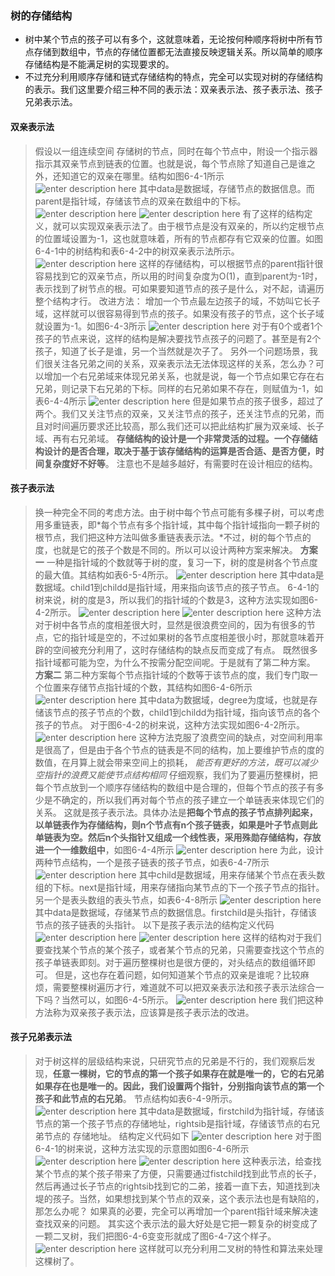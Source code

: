 ### 树的存储结构

- 树中某个节点的孩子可以有多个，这就意味着，无论按何种顺序将树中所有节点存储到数组中，节点的存储位置都无法直接反映逻辑关系。所以简单的顺序存储结构是不能满足树的实现要求的。
- 不过充分利用顺序存储和链式存储结构的特点，完全可以实现对树的存储结构的表示。我们这里要介绍三种不同的表示法：双亲表示法、孩子表示法、孩子兄弟表示法。

#### 双亲表示法

> 假设以一组连续空间 存储树的节点，同时在每个节点中，附设一个指示器指示其双亲节点到链表的位置。也就是说，每个节点除了知道自己是谁之外，还知道它的双亲在哪里。结构如图6-4-1所示
> ![enter description here][1]
> 其中data是数据域，存储节点的数据信息。而parent是指针域，存储该节点的双亲在数组中的下标。
> ![enter description here][2]
> ![enter description here][3]
> 有了这样的结构定义，就可以实现双亲表示法了。由于根节点是没有双亲的，所以约定根节点的位置域设置为-1，这也就意味着，所有的节点都存有它双亲的位置。如图6-4-1中的树结构和表6-4-2中的树双亲表示法所示。
> ![enter description here][4]
> 这样的存储结构，可以根据节点的parent指针很容易找到它的双亲节点，所以用的时间复杂度为O(1)，直到parent为-1时，表示找到了树节点的根。可如果要知道节点的孩子是什么，对不起，请遍历整个结构才行。
> 改进方法：
> 增加一个节点最左边孩子的域，不妨叫它长子域，这样就可以很容易得到节点的孩子。如果没有孩子的节点，这个长子域就设置为-1。如图6-4-3所示
> ![enter description here][5]
> 对于有0个或者1个孩子的节点来说，这样的结构是解决要找节点孩子的问题了。甚至是有2个孩子，知道了长子是谁，另一个当然就是次子了。
> 另外一个问题场景，我们很关注各兄弟之间的关系，双亲表示法无法体现这样的关系，怎么办？可以增加一个右兄弟域来体现兄弟关系，也就是说，每一个节点如果它存在右兄弟，则记录下右兄弟的下标。同样的右兄弟如果不存在，则赋值为-1，如表6-4-4所示
> ![enter description here][6]
> 但是如果节点的孩子很多，超过了两个。我们又关注节点的双亲，又关注节点的孩子，还关注节点的兄弟，而且对时间遍历要求还比较高，那么我们还可以把此结构扩展为双亲域、长子域、再有右兄弟域。
> **存储结构的设计是一个非常灵活的过程。一个存储结构设计的是否合理，取决于基于该存储结构的运算是否合适、是否方便，时间复杂度好不好等**。
> 注意也不是越多越好，有需要时在设计相应的结构。

#### 孩子表示法

> 换一种完全不同的考虑方法。由于树中每个节点可能有多棵子树，可以考虑用多重链表，即*每个节点有多个指针域，其中每个指针域指向一颗子树的根节点，我们把这种方法叫做多重链表表示法。*不过，树的每个节点的度，也就是它的孩子个数是不同的。所以可以设计两种方案来解决。
> **方案一**
> 一种是指针域的个数就等于树的度，复习一下，树的度是树各个节点度的最大值。其结构如表6-5-4所示。
> ![enter description here][7]
> 其中data是数据域。child1到childd是指针域，用来指向该节点的孩子节点。
> 6-4-1的树来说，树的度是3，所以我们的指针域的个数是3，这种方法实现如图6-4-2所示。
> ![enter description here][8]
> ![enter description here][9]
> 这种方法对于树中各节点的度相差很大时，显然是很浪费空间的，因为有很多的节点，它的指针域是空的，不过如果树的各节点度相差很小时，那就意味着开辟的空间被充分利用了，这时存储结构的缺点反而变成了有点。
> 既然很多指针域都可能为空，为什么不按需分配空间呢。于是就有了第二种方案。
> **方案二**
> 第二种方案每个节点指针域的个数等于该节点的度，我们专门取一个位置来存储节点指针域的个数，其结构如图6-4-6所示
> ![enter description here][10]
> 其中data为数据域，degree为度域，也就是存储该节点的孩子节点的个数，child1到childd为指针域，指向该节点的各个孩子的节点。
> 对于图6-4-2的树来说，这种方法实现如图6-4-2所示。
> ![enter description here][11]
> 这种方法克服了浪费空间的缺点，对空间利用率是很高了，但是由于各个节点的链表是不同的结构，加上要维护节点的度的数值，在月算上就会带来空间上的损耗，
> *能否有更好的方法，既可以减少空指针的浪费又能使节点结构相同*
> 仔细观察，我们为了要遍历整棵树，把每个节点放到一个顺序存储结构的数组中是合理的，但每个节点的孩子有多少是不确定的，所以我们再对每个节点的孩子建立一个单链表来体现它们的关系。
> 这就是孩子表示法。具体办法是**把每个节点的孩子节点排列起来，以单链表作为存储结构，则n个节点有n个孩子链表，如果是叶子节点则此单链表为空。然后n个头指针又组成一个线性表，采用殊勋存储结构，存放进一个一维数组中**，如图6-4-4所示
> ![enter description here][12]
> 为此，设计两种节点结构，一个是孩子链表的孩子节点，如表6-4-7所示
> ![enter description here][13]
> 其中child是数据域，用来存储某个节点在表头数组的下标。next是指针域，用来存储指向某节点的下一个孩子节点的指针。
> 另一个是表头数组的表头节点，如表6-4-8所示
> ![enter description here][14]
> 其中data是数据域，存储某节点的数据信息。firstchild是头指针，存储该节点的孩子链表的头指针。
> 以下是孩子表示法的结构定义代码
> ![enter description here][15]
> ![enter description here][16]
> 这样的结构对于我们要查找某个节点的某个孩子，或者某个节点的兄弟，只需要查找这个节点的孩子单链表即刻。对于遍历整棵树也是很方便的，对头结点的数组循环即可。
> 但是，这也存在着问题，如何知道某个节点的双亲是谁呢？比较麻烦，需要整棵树遍历才行，难道就不可以把双亲表示法和孩子表示法综合一下吗？当然可以，如图6-4-5所示。
> ![enter description here][17]
> 我们把这种方法称为双亲孩子表示法，应该算是孩子表示法的改进。

#### 孩子兄弟表示法

> 对于树这样的层级结构来说，只研究节点的兄弟是不行的，我们观察后发现，**任意一棵树，它的节点的第一个孩子如果存在就是唯一的，它的右兄弟如果存在也是唯一的。因此，我们设置两个指针，分别指向该节点的第一个孩子和此节点的右兄弟**。
> 节点结构如表6-4-9所示。
> ![enter description here][18]
> 其中data是数据域，firstchild为指针域，存储该节点的第一个孩子节点的存储地址，rightsib是指针域，存储该节点的右兄弟节点的 存储地址。
> 结构定义代码如下
> ![enter description here][19]
> 对于图6-4-1的树来说，这种方法实现的示意图如图6-4-6所示
> ![enter description here][20]
> ![enter description here][21]
> 这种表示法，给查找某个节点的某个孩子带来了方便，只需要通过fistchild找到此节点的长子，然后再通过长子节点的rightsib找到它的二弟，接着一直下去，知道找到决堤的孩子。当然，如果想找到某个节点的双亲，这个表示法也是有缺陷的，那怎么办呢？
> 如果真的必要，完全可以再增加一个parent指针域来解决速查找双亲的问题。
> 其实这个表示法的最大好处是它把一颗复杂的树变成了一颗二叉树，我们把图6-4-6变变形就成了图6-4-7这个样子。
> ![enter description here][22]
> 这样就可以充分利用二叉树的特性和算法来处理这棵树了。


  [1]: ./images/1510825629636.jpg
  [2]: ./images/1510825691476.jpg
  [3]: ./images/1510825704467.jpg
  [4]: ./images/1510825855122.jpg
  [5]: ./images/1510826048072.jpg
  [6]: ./images/1511158430157.jpg
  [7]: ./images/1511159220531.jpg
  [8]: ./images/1511159355424.jpg
  [9]: ./images/1511159369425.jpg
  [10]: ./images/1511160280091.jpg
  [11]: ./images/1511160365372.jpg
  [12]: ./images/1511160712759.jpg
  [13]: ./images/1511160833227.jpg
  [14]: ./images/1511160926944.jpg
  [15]: ./images/1511161006653.jpg
  [16]: ./images/1511161017266.jpg
  [17]: ./images/1511163964894.jpg
  [18]: ./images/1511164673530.jpg
  [19]: ./images/1511164741117.jpg
  [20]: ./images/1511165136671.jpg
  [21]: ./images/1511165153959.jpg
  [22]: ./images/1511166925742.jpg